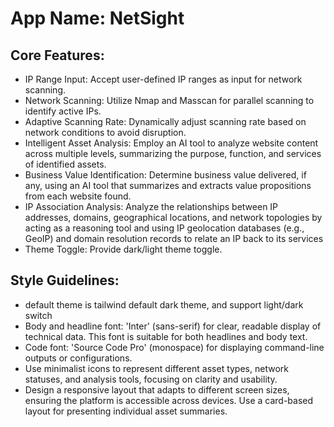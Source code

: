 # **App Name**: NetSight

## Core Features:

- IP Range Input: Accept user-defined IP ranges as input for network scanning.
- Network Scanning: Utilize Nmap and Masscan for parallel scanning to identify active IPs.
- Adaptive Scanning Rate: Dynamically adjust scanning rate based on network conditions to avoid disruption.
- Intelligent Asset Analysis: Employ an AI tool to analyze website content across multiple levels, summarizing the purpose, function, and services of identified assets.
- Business Value Identification: Determine business value delivered, if any, using an AI tool that summarizes and extracts value propositions from each website found.
- IP Association Analysis: Analyze the relationships between IP addresses, domains, geographical locations, and network topologies by acting as a reasoning tool and using IP geolocation databases (e.g., GeoIP) and domain resolution records to relate an IP back to its services
- Theme Toggle: Provide dark/light theme toggle.

## Style Guidelines:

- default theme is tailwind default dark theme, and support light/dark switch
- Body and headline font: 'Inter' (sans-serif) for clear, readable display of technical data. This font is suitable for both headlines and body text.
- Code font: 'Source Code Pro' (monospace) for displaying command-line outputs or configurations.
- Use minimalist icons to represent different asset types, network statuses, and analysis tools, focusing on clarity and usability.
- Design a responsive layout that adapts to different screen sizes, ensuring the platform is accessible across devices. Use a card-based layout for presenting individual asset summaries.